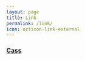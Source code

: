 ```yaml
---
layout: page
title: Link
permalink: /link/
icon: octicon-link-external
---
```


### [Cass](http://cassite.net/)